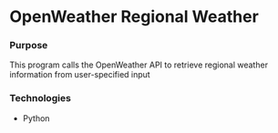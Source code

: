 # OpenWeather Regional Weather

### Purpose

This program calls the OpenWeather API to retrieve regional weather information from user-specified input

### Technologies
* Python
